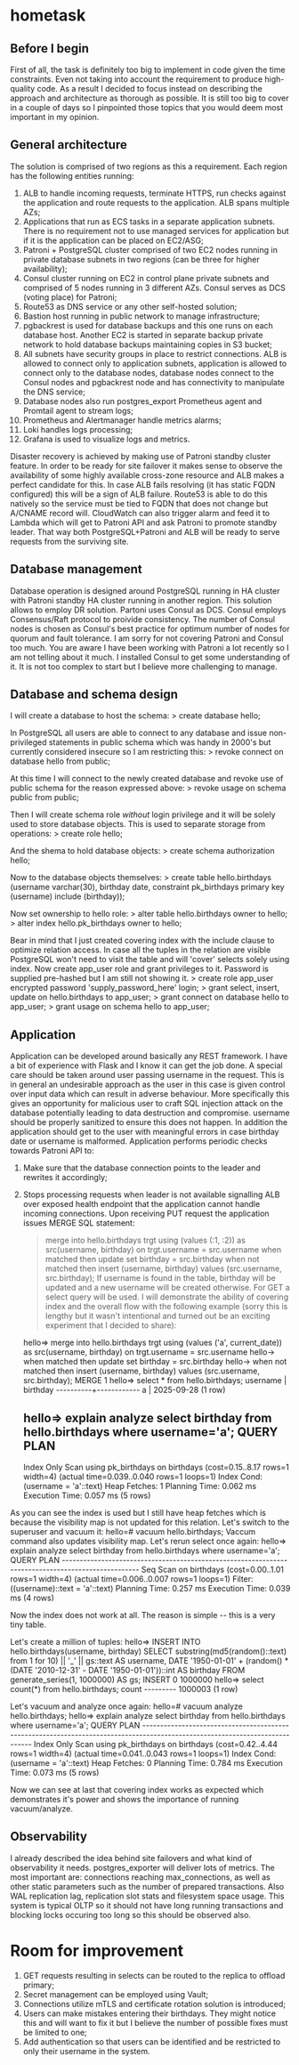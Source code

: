 # hometask

## Before I begin
First of all, the task is definitely too big to implement in code given the time constraints.
Even not taking into account the requirement to produce high-quality code.
As a result I decided to focus instead on describing the approach and architecture as thorough as possible.
It is still too big to cover in a couple of days so I pinpointed those topics that you would deem most important in my opinion.

## General architecture
The solution is comprised of two regions as this a requirement.
Each region has the following entities running:

1. ALB to handle incoming requests, terminate HTTPS, run checks against the application and route requests to the application.
ALB spans multiple AZs;
2. Applications that run as ECS tasks in a separate application subnets.
There is no requirement not to use managed services for application but if it is the application can be placed on EC2/ASG;
3. Patroni + PostgreSQL cluster comprised of two EC2 nodes running in private database subnets in two regions (can be three for higher availability);
4. Consul cluster running on EC2 in control plane private subnets and comprised of 5 nodes running in 3 different AZs.
Consul serves as DCS (voting place) for Patroni;
5. Route53 as DNS service or any other self-hosted solution;
6. Bastion host running in public network to manage infrastructure;
7. pgbackrest is used for database backups and this one runs on each database host.
Another EC2 is started in separate backup private network to hold database backups maintaining copies in S3 bucket;
8. All subnets have security groups in place to restrict connections.
ALB is allowed to connect only to application subnets, application is allowed to connect only to the database nodes,
database nodes connect to the Consul nodes and pgbackrest node and has connectivity to manipulate the DNS service;
8. Database nodes also run postgres_export Prometheus agent and Promtail agent to stream logs;
10. Prometheus and Alertmanager handle metrics alarms;
11. Loki handles logs processing;
12. Grafana is used to visualize logs and metrics.

Disaster recovery is achieved by making use of Patroni standby cluster feature.
In order to be ready for site failover it makes sense to observe the availability of some highly available cross-zone resource and ALB makes a perfect candidate for this.
In case ALB fails resolving (it has static FQDN configured) this will be a sign of ALB failure.
Route53 is able to do this natively so the service must be tied to FQDN that does not change but A/CNAME record will.
CloudWatch can also trigger alarm and feed it to Lambda which will get to Patroni API and ask Patroni to promote standby leader.
That way both PostgreSQL+Patroni and ALB will be ready to serve requests from the surviving site.

## Database management
Database operation is designed around PostgreSQL running in HA cluster with Patroni standby HA cluster running in another region.
This solution allows to employ DR solution.
Partoni uses Consul as DCS.
Consul employs Consensus/Raft protocol to proivide consistency.
The number of Consul nodes is chosen as Consul's best practice for optimum number of nodes for quorum and fault tolerance.
I am sorry for not covering Patroni and Consul too much.
You are aware I have been working with Patroni a lot recently so I am not telling about it much.
I installed Consul to get some understanding of it.
It is not too complex to start but I believe more challenging to manage.

## Database and schema design
I will create a database to host the schema:
    > create database hello;

In PostgreSQL all users are able to connect to any database and issue non-privileged statements in public schema
which was handy in 2000's but currently considered insecure so I am restricting this:
    > revoke connect on database hello from public;

At this time I will connect to the newly created database and revoke use of public schema for the reason expressed above:
    > revoke usage on schema public from public;

Then I will create schema role *without* login privilege and it will be solely used to store database objects.
This is used to separate storage from operations:
    > create role hello;

And the shema to hold database objects:
    > create schema authorization hello;

Now to the database objects themselves:
    >  create table hello.birthdays (username varchar(30), birthday date, constraint pk_birthdays primary key (username) include (birthday));

Now set ownership to hello role:
    > alter table hello.birthdays owner to hello;
    > alter index hello.pk_birthdays owner to hello;

Bear in mind that I just created covering index with the include clause to optimize relation access.
In case all the tuples in the relation are visible PostgreSQL won't need to visit the table and will 'cover' selects solely using index.
Now create app_user role and grant privileges to it.
Password is supplied pre-hashed but I am still not showing it.
    > create role app_user encrypted password 'supply_password_here' login;
    > grant select, insert, update on hello.birthdays to app_user;
    > grant connect on database hello to app_user;
    > grant usage on schema hello to app_user;

## Application
Application can be developed around basically any REST framework. I have a bit of experience with Flask and I know it can get the job done.
A special care should be taken around user passing username in the request.
This is in general an undesirable approach as the user in this case is given control over input data which can result in adverse behaviour.
More specifically this gives an opportunity for malicious user to craft SQL injection attack on the database potentially leading to data destruction and compromise.
username should be properly sanitized to ensure this does not happen.
In addition the application should get to the user with meaningful errors in case birthday date or username is malformed.
Application performs periodic checks towards Patroni API to:
1. Make sure that the database connection points to the leader and rewrites it accordingly;
2. Stops processing requests when leader is not available signalling ALB over exposed health endpoint that the application cannot handle incoming connections.
Upon receiving PUT request the application issues MERGE SQL statement:
    > merge into hello.birthdays trgt using (values (:1, :2)) as src(username, birthday) on trgt.username = src.username
    > when matched then update set birthday = src.birthday
    > when not matched then insert (username, birthday) values (src.username, src.birthday);
If username is found in the table, birthday will be updated and a new username will be created otherwise.
For GET a select query will be used.
I will demonstrate the ability of covering index and the overall flow with the following example
(sorry this is lengthy but it wasn't intentional and turned out be an exciting experiment that I decided to share):

    hello=> merge into hello.birthdays trgt using (values ('a', current_date)) as src(username, birthday) on trgt.username = src.username
    hello-> when matched then update set birthday = src.birthday
    hello-> when not matched then insert (username, birthday) values (src.username, src.birthday);
    MERGE 1
    hello=> select * from hello.birthdays;
    username |  birthday
    ----------+------------
    a        | 2025-09-28
    (1 row)

    hello=> explain analyze select birthday from hello.birthdays where username='a';
                                                         QUERY PLAN
    -----------------------------------------------------------------------------------------------------------------------------
    Index Only Scan using pk_birthdays on birthdays  (cost=0.15..8.17 rows=1 width=4) (actual time=0.039..0.040 rows=1 loops=1)
       Index Cond: (username = 'a'::text)
       Heap Fetches: 1
    Planning Time: 0.062 ms
    Execution Time: 0.057 ms
    (5 rows)

As you can see the index is used but I still have heap fetches which is because the visibility map is not updated for this relation.
Let's switch to the superuser and vacuum it:
    hello=# vacuum hello.birthdays;
Vaccum command also updates visibility map. Let's rerun select once again:
    hello=> explain analyze select birthday from hello.birthdays where username='a';
                                                QUERY PLAN
    ---------------------------------------------------------------------------------------------------
    Seq Scan on birthdays  (cost=0.00..1.01 rows=1 width=4) (actual time=0.006..0.007 rows=1 loops=1)
    Filter: ((username)::text = 'a'::text)
    Planning Time: 0.257 ms
    Execution Time: 0.039 ms
    (4 rows)

Now the index does not work at all.
The reason is simple -- this is a very tiny table.

Let's create a million of tuples:
    hello=> INSERT INTO hello.birthdays(username, birthday)
            SELECT substring(md5(random()::text) from 1 for 10) || '_' || gs::text AS username,
            DATE '1950-01-01' + (random() * (DATE '2010-12-31' - DATE '1950-01-01'))::int AS birthday
            FROM generate_series(1, 1000000) AS gs;
    INSERT 0 1000000
    hello=> select count(*) from hello.birthdays;
      count
    ---------
    1000003
    (1 row)

Let's vacuum and analyze once again:
    hello=# vacuum analyze hello.birthdays;
    hello=> explain analyze select birthday from hello.birthdays where username='a';
                                                             QUERY PLAN
    -----------------------------------------------------------------------------------------------------------------------------
    Index Only Scan using pk_birthdays on birthdays  (cost=0.42..4.44 rows=1 width=4) (actual time=0.041..0.043 rows=1 loops=1)
    Index Cond: (username = 'a'::text)
    Heap Fetches: 0
    Planning Time: 0.784 ms
    Execution Time: 0.073 ms
    (5 rows)

Now we can see at last that covering index works as expected which demonstrates it's power and shows the importance of running vacuum/analyze.

## Observability
I already described the idea behind site failovers and what kind of observability it needs.
postgres_exporter will deliver lots of metrics.
The most important are: connections reaching max_connections, as well as other static parameters such as the number of prepared transactions.
Also WAL replication lag, replication slot stats and filesystem space usage.
This system is typical OLTP so it should not have long running transactions and blocking locks occuring too long so this should be observed also.

# Room for improvement
1. GET requests resulting in selects can be routed to the replica to offload primary;
2. Secret management can be employed using Vault;
3. Connections utilize mTLS and certificate rotation solution is introduced;
4. Users can make mistakes entering their birthdays. They might notice this and will want to fix it but I believe the number of possible fixes must be limited to one;
5. Add authentication so that users can be identified and be restricted to only their username in the system.